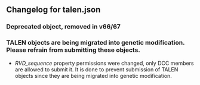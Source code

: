 ## Changelog for talen.json

### Deprecated object, removed in v66/67

### TALEN objects are being migrated into genetic modification. Please refrain from submitting these objects.

* *RVD_sequence* property permissions were changed, only DCC members are allowed to submit it. It is done to prevent submission of TALEN objects since they are being migrated into genetic modification.
